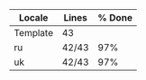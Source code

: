 |  Locale  |  Lines  | % Done|
|----------|---------|-------|
| Template |      43 |       |
| ru       |   42/43 |   97% |
| uk       |   42/43 |   97% |
